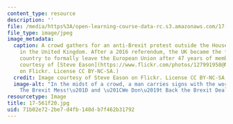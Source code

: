 ```yaml
---
content_type: resource
description: ''
file: /media/https%3A/open-learning-course-data-rc.s3.amazonaws.com/17-561-european-politics-fall-2020/71b02e722be7d4fb148db7f462b31792_17-561f20.jpg
file_type: image/jpeg
image_metadata:
  caption: A crowd gathers for an anti-Brexit protest outside the Houses of Parliament
    in the United Kingdom. After a 2016 referendum, the UK became the first and only
    country to formally leave the European Union after 47 years of membership. (Image
    courtesy of [Steve Eason](https://www.flickr.com/photos/127991958@N06/31813092087/in/photolist-QtdpVH-Ub3vNQ-pCYyMa-TfwUrd-2iiQLWD-2iiUmuU-2ita4g1-TaXPCm-VKVJHT-JrRqSF-2hysykg-MuBVVj-Mxk8CH-MBEUmy-E46EHs-JXRAeV-MdJzcL-QCgqjH-LHiLqK-2gURvV9-Takteh-WQSZqN-2d8uzSL-MdJyWW-LHiRp2-LHiQ72-LHiNp4-2dutFM5-UbZ7KM-HDZpsF-MdJz4Q-Qzw4nS-28wnsjA-JtnfsD-Jxa8RC-2bwkoKn-QCgpDz-2iiQMdR-LHiPsg-LHiQnH-TqJW5o-QKc6nW-Pz2xo8-2it6mRR-QCgp5t-LHeu8o-QwxC7d-HoF3JM-2hJiCd4-2ddwage)
    on Flickr. License CC BY-NC-SA.)
  credit: Image courtesy of Steve Eason on Flickr. License CC BY-NC-SA.
  image-alt: "In the midst of a crowd, a man carries signs with the words: \u201C\
    The Brexit Mess!\u201D and \u201CWe Don\u2019t Back the Brexit Deal.\u201D "
resourcetype: Image
title: 17-561f20.jpg
uid: 71b02e72-2be7-d4fb-148d-b7f462b31792
---
```

